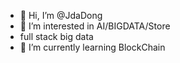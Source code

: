 - 👋 Hi, I’m @JdaDong
- 👀 I’m interested in AI/BIGDATA/Store
- full stack big data
- 🌱 I’m currently learning BlockChain
<!-- - 💞️ I’m looking to collaborate on ...
- 📫 How to reach me ... -->

<!---
JdaDong/JdaDong is a ✨ special ✨ repository because its `README.md` (this file) appears on your GitHub profile.
You can click the Preview link to take a look at your changes.
--->
